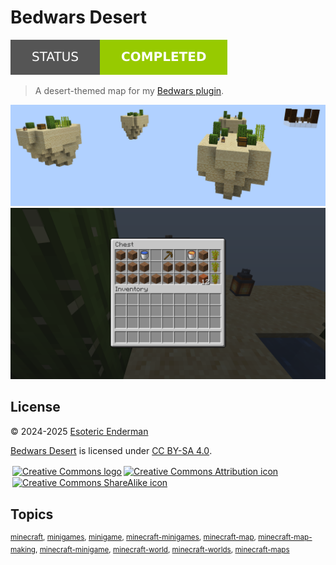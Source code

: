 # Bedwars Desert

[![Project status: completed](./assets/images/badges/status.svg)](./)

> A desert-themed map for my [Bedwars plugin](https://github.com/esotericenderman/bedwars).

![Bedwars desert map](./assets/images/screenshots/map.png)
![Island chest contents](./assets/images/screenshots/chest.png)

## License

<p xmlns:cc="http://creativecommons.org/ns#" xmlns:dct="http://purl.org/dc/terms/">
  &copy; 2024-2025 <a rel="cc:attributionURL dct:creator" property="cc:attributionName" href="https://enderman.dev">Esoteric Enderman</a>

  <a property="dct:title" rel="cc:attributionURL" href="https://github.com/esotericenderman/bedwars-desert">Bedwars Desert</a> is licensed under <a href="https://github.com/esotericenderman/bedwars-desert/blob/main/LICENSE" target="_blank" rel="license noopener noreferrer" property="cc:license" style="display: inline-block">CC BY-SA 4.0</a>.

  <a href="https://creativecommons.org/"><img style="height: 22px !important; margin-left: 3px; vertical-align: middle" src="./assets/images/icons/cc/cc.svg" alt="Creative Commons logo" /></a><a href="https://creativecommons.org/licenses/by-sa/4.0/"><img style="height: 22px !important; margin-left: 3px; vertical-align: middle" src="./assets/images/icons/cc/by.svg" alt="Creative Commons Attribution icon" /><img style="height: 22px !important; margin-left: 3px; vertical-align: middle" src="./assets/images/icons/cc/sa.svg" alt="Creative Commons ShareAlike icon" /></a>
</p>

## Topics

<sup>[minecraft](https://github.com/topics/minecraft), [minigames](https://github.com/topics/minigames), [minigame](https://github.com/topics/minigame), [minecraft-minigames](https://github.com/topics/minecraft-minigames), [minecraft-map](https://github.com/topics/minecraft-map), [minecraft-map-making](https://github.com/topics/minecraft-map-making), [minecraft-minigame](https://github.com/topics/minecraft-minigame), [minecraft-world](https://github.com/topics/minecraft-world), [minecraft-worlds](https://github.com/topics/minecraft-worlds), [minecraft-maps](https://github.com/topics/minecraft-maps)</sup>
